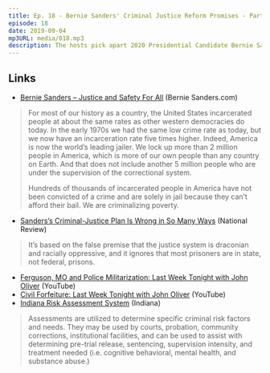 ```yaml
---
title: Ep. 18 - Bernie Sanders' Criminal Justice Reform Promises - Part 1
episode: 18
date: 2019-09-04
mp3URL: media/018.mp3
description: The hosts pick apart 2020 Presidential Candidate Bernie Sanders' published plans for Criminal Justice reform, point by point.
---
```


## Links

- [Bernie Sanders – Justice and Safety For All](https://berniesanders.com/justice-and-safety-for-all/) (Bernie Sanders.com)

> For most of our history as a country, the United States incarcerated people at about the same rates as other western democracies do today. In the early 1970s we had the same low crime rate as today, but we now have an incarceration rate five times higher. Indeed, America is now the world’s leading jailer. We lock up more than 2 million people in America, which is more of our own people than any country on Earth. And that does not include another 5 million people who are under the supervision of the correctional system.
>
> Hundreds of thousands of incarcerated people in America have not been convicted of a crime and are solely in jail because they can’t afford their bail. We are criminalizing poverty.

- [Sanders’s Criminal-Justice Plan Is Wrong in So Many Ways](https://www.nationalreview.com/2019/08/bernie-sanders-criminal-justice-plan-based-on-false-premise-of-racism/) (National Review)

> It’s based on the false premise that the justice system is draconian and racially oppressive, and it ignores that most prisoners are in state, not federal, prisons.

- [Ferguson, MO and Police Militarization: Last Week Tonight with John Oliver](https://www.youtube.com/watch?v=KUdHIatS36A) (YouTube)
- [Civil Forfeiture: Last Week Tonight with John Oliver](https://www.youtube.com/watch?v=3kEpZWGgJks) (YouTube)
- [Indiana Risk Assessment System](https://www.in.gov/idoc/3615.htm) (Indiana)

> Assessments are utilized to determine specific criminal risk factors and needs. They may be used by courts, probation, community corrections, institutional facilities, and can be used to assist with determining pre-trial release, sentencing, supervision intensity, and treatment needed (i.e. cognitive behavioral, mental health, and substance abuse.)
